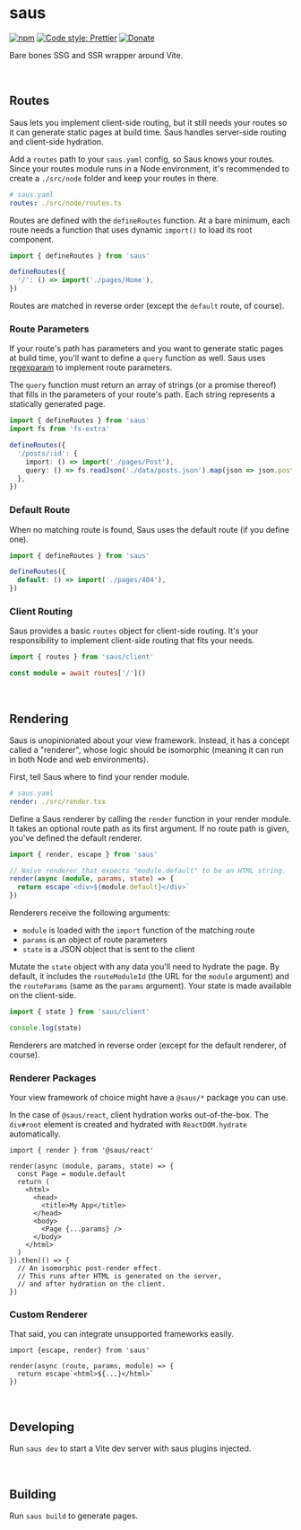 # saus

[![npm](https://img.shields.io/npm/v/saus.svg)](https://www.npmjs.com/package/saus)
[![Code style: Prettier](https://img.shields.io/badge/code_style-prettier-ff69b4.svg)](https://github.com/prettier/prettier)
[![Donate](https://img.shields.io/badge/Donate-PayPal-green.svg)](https://paypal.me/alecdotbiz)

Bare bones SSG and SSR wrapper around Vite.

&nbsp;

## Routes

Saus lets you implement client-side routing, but it still needs your routes so it can generate static pages at build time. Saus handles server-side routing and client-side hydration.

Add a `routes` path to your `saus.yaml` config, so Saus knows your routes. Since your routes module runs in a Node environment, it's recommended to create a `./src/node` folder and keep your routes in there.

```yml
# saus.yaml
routes: ./src/node/routes.ts
```

Routes are defined with the `defineRoutes` function. At a bare minimum, each route needs a function that uses dynamic `import()` to load its root component.

```ts
import { defineRoutes } from 'saus'

defineRoutes({
  '/': () => import('./pages/Home'),
})
```

Routes are matched in reverse order (except the `default` route, of course).

### Route Parameters

If your route's path has parameters and you want to generate static pages at build time, you'll want to define a `query` function as well. Saus uses [regexparam](https://github.com/lukeed/regexparam#readme) to implement route parameters.

The `query` function must return an array of strings (or a promise thereof) that fills in the parameters of your route's path. Each string represents a statically generated page.

```ts
import { defineRoutes } from 'saus'
import fs from 'fs-extra'

defineRoutes({
  '/posts/:id': {
    import: () => import('./pages/Post'),
    query: () => fs.readJson('./data/posts.json').map(json => json.postId),
  },
})
```

### Default Route

When no matching route is found, Saus uses the default route (if you define one).

```ts
import { defineRoutes } from 'saus'

defineRoutes({
  default: () => import('./pages/404'),
})
```

### Client Routing

Saus provides a basic `routes` object for client-side routing. It's your responsibility to implement client-side routing that fits your needs.

```ts
import { routes } from 'saus/client'

const module = await routes['/']()
```

&nbsp;

## Rendering

Saus is unopinionated about your view framework. Instead, it has a concept called a "renderer", whose logic should be isomorphic (meaning it can run in both Node and web environments).

First, tell Saus where to find your render module.

```yml
# saus.yaml
render: ./src/render.tsx
```

Define a Saus renderer by calling the `render` function in your render module. It takes an optional route path as its first argument. If no route path is given, you've defined the default renderer.

```ts
import { render, escape } from 'saus'

// Naïve renderer that expects "module.default" to be an HTML string.
render(async (module, params, state) => {
  return escape`<div>${module.default}</div>`
})
```

Renderers receive the following arguments:

- `module` is loaded with the `import` function of the matching route
- `params` is an object of route parameters
- `state` is a JSON object that is sent to the client

Mutate the `state` object with any data you'll need to hydrate the page. By default, it includes the `routeModuleId` (the URL for the `module` argument) and the `routeParams` (same as the `params` argument). Your state is made available on the client-side.

```ts
import { state } from 'saus/client'

console.log(state)
```

Renderers are matched in reverse order (except for the default renderer, of course).

### Renderer Packages

Your view framework of choice might have a `@saus/*` package you can use.

In the case of `@saus/react`, client hydration works out-of-the-box. The `div#root` element is created and hydrated with `ReactDOM.hydrate` automatically.

```tsx
import { render } from '@saus/react'

render(async (module, params, state) => {
  const Page = module.default
  return (
    <html>
      <head>
        <title>My App</title>
      </head>
      <body>
        <Page {...params} />
      </body>
    </html>
  )
}).then(() => {
  // An isomorphic post-render effect.
  // This runs after HTML is generated on the server,
  // and after hydration on the client.
})
```

### Custom Renderer

That said, you can integrate unsupported frameworks easily.

```tsx
import {escape, render} from 'saus'

render(async (route, params, module) => {
  return escape`<html>${...}</html>`
})
```

&nbsp;

## Developing

Run `saus dev` to start a Vite dev server with saus plugins injected.

&nbsp;

## Building

Run `saus build` to generate pages.
